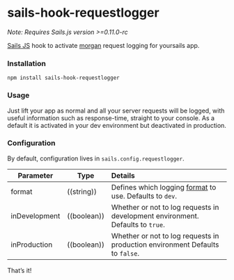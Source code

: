 # sails-hook-requestlogger

*Note: Requires Sails.js version >=0.11.0-rc*

[Sails JS](http://sailsjs.org) hook to activate [morgan](https://github.com/expressjs/morgan) request logging for yoursails app.

### Installation

`npm install sails-hook-requestlogger`

### Usage

Just lift your app as normal and all your server requests will be logged, with useful information such as response-time, straight to your console. As a default it is activated in your dev environment but deactivated in production.

### Configuration

By default, configuration lives in `sails.config.requestlogger`.

Parameter      | Type                | Details
-------------- | ------------------- |:---------------------------------
format        | ((string)) | Defines which logging [format](https://github.com/expressjs/morgan#predefined-formats) to use. Defaults to `dev`.
inDevelopment | ((boolean)) | Whether or not to log requests in development environment.  Defaults to `true`.
inProduction  | ((boolean)) | Whether or not to log requests in production environment  Defaults to `false`.

That&rsquo;s it!
